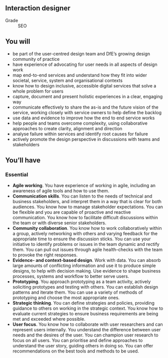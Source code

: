 ## Interaction designer

<dl class="govuk-summary-list">
  <div class="govuk-summary-list__row">
    <dt class="govuk-summary-list__key">
      Grade
    </dt>
    <dd class="govuk-summary-list__value">
      SEO
    </dd>
  </div>
</dl>

## You will

* be part of the user-centred design team and DfE’s growing design community of practice
* have experience of advocating for user needs in all aspects of design work
* map end-to-end services and understand how they fit into wider societal, service, system and organisational contexts
* know how to design inclusive, accessible digital services that solve a whole problem for users
* capture, document and present holistic experiences in a clear, engaging way
* communicate effectively to share the as-is and the future vision of the service, working closely with service owners to help define the backlog
* use data and evidence to improve how the end to end service works
* help people and teams overcome complexity, using collaborative approaches to create clarity, alignment and direction
* analyse failure within services and identify root causes for failure
* actively promote the design perspective in discussions with teams and stakeholders

## You’ll have

### Essential

* **Agile working**. You have experience of working in agile, including an awareness of agile tools and how to use them.
* **Communication skills**. You can listen to the needs of technical and business stakeholders, and interpret them in a way that is clear for both audiences. You know how to manage stakeholder expectations. You can be flexible and you are capable of proactive and reactive communication. You know how to facilitate difficult discussions within the team or with diverse senior stakeholders.
* **Community collaboration**. You know how to work collaboratively within a group, actively networking with others and varying feedback for the appropriate time to ensure the discussion sticks. You can use your initiative to identify problems or issues in the team dynamic and rectify them. You can pull out issues through agile health-checks with the team to provoke the right responses.
* **Evidence- and context-based design**. Work with data. You can absorb large amounts of conflicting information and use it to produce simple designs, to help with decision making. Use evidence to shape business processes, systems and workflow to better serve users.
* **Prototyping**. You approach prototyping as a team activity, actively soliciting prototypes and testing with others. You can establish design patterns and iterate them. You can use a variety of methods of prototyping and choose the most appropriate ones.
* **Strategic thinking**. You can define strategies and policies, providing guidance to others on working in the strategic context. You know how to evaluate current strategies to ensure business requirements are being met and exceeded where possible. 
* **User focus**. You know how to collaborate with user researchers and can represent users internally. You understand the difference between user needs and the desires of the user. You can champion user research to focus on all users. You can prioritise and define approaches to understand the user story, guiding others in doing so. You can offer recommendations on the best tools and methods to be used.